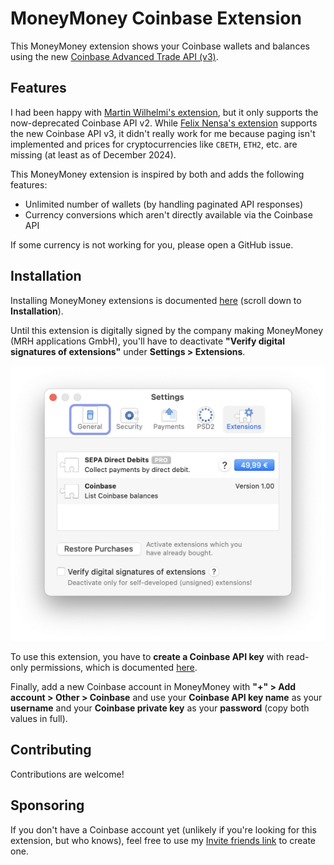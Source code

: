 # MoneyMoney Coinbase Extension

This MoneyMoney extension shows your Coinbase wallets and balances using the new [Coinbase Advanced Trade API (v3)](https://www.coinbase.com/en-de/developer-platform/products/advanced-trade-api).

## Features

I had been happy with [Martin Wilhelmi's extension](https://github.com/mnin/coinbase-moneymoney), but it only supports the now-deprecated Coinbase API v2. While [Felix Nensa's extension](https://github.com/luckfamousa/coinbase-moneymoney) supports the new Coinbase API v3, it didn't really work for me because paging isn't implemented and prices for cryptocurrencies like `CBETH`, `ETH2`, etc. are missing (at least as of December 2024).

This MoneyMoney extension is inspired by both and adds the following features:

- Unlimited number of wallets (by handling paginated API responses)
- Currency conversions which aren't directly available via the Coinbase API

If some currency is not working for you, please open a GitHub issue.

## Installation

Installing MoneyMoney extensions is documented [here](https://moneymoney-app.com/extensions/) (scroll down to **Installation**).

Until this extension is digitally signed by the company making MoneyMoney (MRH applications GmbH), you'll have to deactivate **"Verify digital signatures of extensions"** under **Settings > Extensions**.

<img src="assets/moneymoney_settings_extensions.png" width="518" alt="Screenshot of MoneyMoney's Settings > Extensions window">

To use this extension, you have to **create a Coinbase API key** with read-only permissions, which is documented [here](https://help.coinbase.com/exchange/managing-my-account/how-to-create-an-api-key).

Finally, add a new Coinbase account in MoneyMoney with **"+" > Add account > Other > Coinbase** and use your **Coinbase API key name** as your **username** and your **Coinbase private key** as your **password** (copy both values in full).

## Contributing

Contributions are welcome!

## Sponsoring

If you don't have a Coinbase account yet (unlikely if you're looking for this extension, but who knows), feel free to use my [Invite friends link](https://coinbase.com/join/KF96TTX?src=referral-link) to create one.

